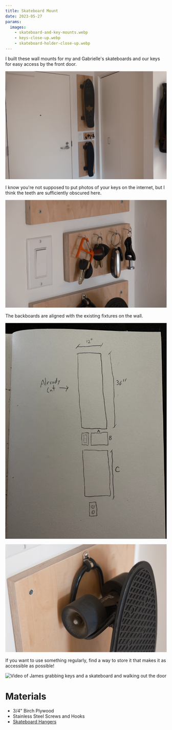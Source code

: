 ```yaml
---
title: Skateboard Mount
date: 2023-05-27
params:
  images:
    - skateboard-and-key-mounts.webp
    - keys-close-up.webp
    - skateboard-holder-close-up.webp
---
```


I built these wall mounts for my and Gabrielle's skateboards and our keys for
easy access by the front door.

![The skateboard and key mounts on a wall by a door](skateboard-and-key-mounts.webp)

I know you're not supposed to put photos of your keys on the internet, but I
think the teeth are sufficiently obscured here.

![Close-up shot of the key holder](keys-close-up.webp)

The backboards are aligned with the existing fixtures on the wall.

![A drawing of the skateboard mount dimensions](skateboard-mount-diagram.webp)

![Close-up shot of the skateboard holder](skateboard-holder-close-up.webp)

If you want to use something regularly, find a way to store it that makes it
as accessible as possible!

![Video of James grabbing keys and a skateboard and walking out the
door](grab-n-go.gif)

# Materials

- 3/4" Birch Plywood
- Stainless Steel Screws and Hooks
- [Skateboard Hangers](https://www.amazon.com/dp/B083CYX7W6)
